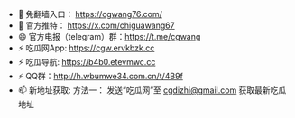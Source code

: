 - 👋 免翻墙入口： https://cgwang76.com/
- 💞️ 官方推特：   https://x.com/chiguawang67
- 😄 官方电报（telegram）群：https://t.me/cgwang
- ⚡ 吃瓜网App: https://cgw.ervkbzk.cc
- ⚡ 吃瓜导航: https://b4b0.etevmwc.cc 
- ⚡ QQ群：http://h.wbumwe34.com.cn/t/4B9f
- 📫 新地址获取:
方法一： 发送“吃瓜网”至 cgdizhi@gmail.com 获取最新吃瓜地址



<!---
chiguawang2/chiguawang2 is a ✨ special ✨ repository because its `README.md` (this file) appears on your GitHub profile.
You can click the Preview link to take a look at your changes.
--->

